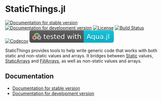 # StaticThings.jl

[![Documentation for stable version](https://img.shields.io/badge/docs-stable-blue.svg)](https://oschulz.github.io/StaticThings.jl/stable)
[![Documentation for development version](https://img.shields.io/badge/docs-dev-blue.svg)](https://oschulz.github.io/StaticThings.jl/dev)
[![License](http://img.shields.io/badge/license-MIT-brightgreen.svg?style=flat)](LICENSE.md)
[![Build Status](https://github.com/oschulz/StaticThings.jl/workflows/CI/badge.svg)](https://github.com/oschulz/StaticThings.jl/actions/workflows/CI.yml)
[![Codecov](https://codecov.io/gh/oschulz/StaticThings.jl/branch/main/graph/badge.svg)](https://codecov.io/gh/oschulz/StaticThings.jl)
[![Aqua QA](https://raw.githubusercontent.com/JuliaTesting/Aqua.jl/master/badge.svg)](https://github.com/JuliaTesting/Aqua.jl)

StaticThings provides tools to help write generic code that works with both
static and non-static values and arrays. It bridges between
[Static](https://github.com/SciML/Static.jl) values,
[StaticArrays](https://github.com/JuliaArrays/StaticArrays.jl) and
[FillArrays](https://github.com/JuliaArrays/FillArrays.jl), as well as
non-static values and arrays.

## Documentation

* [Documentation for stable version](https://oschulz.github.io/StaticThings.jl/stable)
* [Documentation for development version](https://oschulz.github.io/StaticThings.jl/dev)
